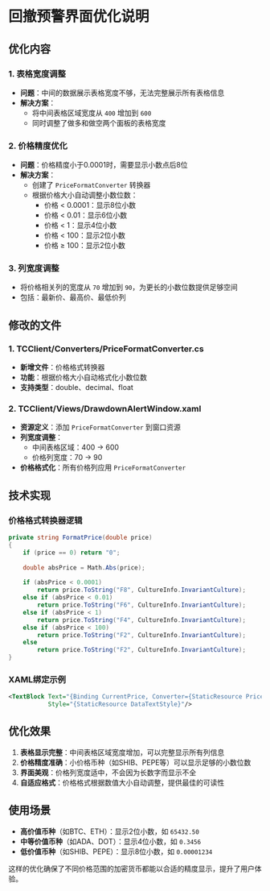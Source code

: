 # 回撤预警界面优化说明

## 优化内容

### 1. 表格宽度调整
- **问题**：中间的数据展示表格宽度不够，无法完整展示所有表格信息
- **解决方案**：
  - 将中间表格区域宽度从 `400` 增加到 `600`
  - 同时调整了做多和做空两个面板的表格宽度

### 2. 价格精度优化
- **问题**：价格精度小于0.0001时，需要显示小数点后8位
- **解决方案**：
  - 创建了 `PriceFormatConverter` 转换器
  - 根据价格大小自动调整小数位数：
    - 价格 < 0.0001：显示8位小数
    - 价格 < 0.01：显示6位小数  
    - 价格 < 1：显示4位小数
    - 价格 < 100：显示2位小数
    - 价格 ≥ 100：显示2位小数

### 3. 列宽度调整
- 将价格相关列的宽度从 `70` 增加到 `90`，为更长的小数位数提供足够空间
- 包括：最新价、最高价、最低价列

## 修改的文件

### 1. TCClient/Converters/PriceFormatConverter.cs
- **新增文件**：价格格式转换器
- **功能**：根据价格大小自动格式化小数位数
- **支持类型**：double、decimal、float

### 2. TCClient/Views/DrawdownAlertWindow.xaml
- **资源定义**：添加 `PriceFormatConverter` 到窗口资源
- **列宽度调整**：
  - 中间表格区域：400 → 600
  - 价格列宽度：70 → 90
- **价格格式化**：所有价格列应用 `PriceFormatConverter`

## 技术实现

### 价格格式转换器逻辑
```csharp
private string FormatPrice(double price)
{
    if (price == 0) return "0";
    
    double absPrice = Math.Abs(price);
    
    if (absPrice < 0.0001)
        return price.ToString("F8", CultureInfo.InvariantCulture);
    else if (absPrice < 0.01)
        return price.ToString("F6", CultureInfo.InvariantCulture);
    else if (absPrice < 1)
        return price.ToString("F4", CultureInfo.InvariantCulture);
    else if (absPrice < 100)
        return price.ToString("F2", CultureInfo.InvariantCulture);
    else
        return price.ToString("F2", CultureInfo.InvariantCulture);
}
```

### XAML绑定示例
```xml
<TextBlock Text="{Binding CurrentPrice, Converter={StaticResource PriceFormatConverter}}" 
           Style="{StaticResource DataTextStyle}"/>
```

## 优化效果

1. **表格显示完整**：中间表格区域宽度增加，可以完整显示所有列信息
2. **价格精度准确**：小价格币种（如SHIB、PEPE等）可以显示足够的小数位数
3. **界面美观**：价格列宽度适中，不会因为长数字而显示不全
4. **自适应格式**：价格格式根据数值大小自动调整，提供最佳的可读性

## 使用场景

- **高价值币种**（如BTC、ETH）：显示2位小数，如 `65432.50`
- **中等价值币种**（如ADA、DOT）：显示4位小数，如 `0.3456`
- **低价值币种**（如SHIB、PEPE）：显示8位小数，如 `0.00001234`

这样的优化确保了不同价格范围的加密货币都能以合适的精度显示，提升了用户体验。 